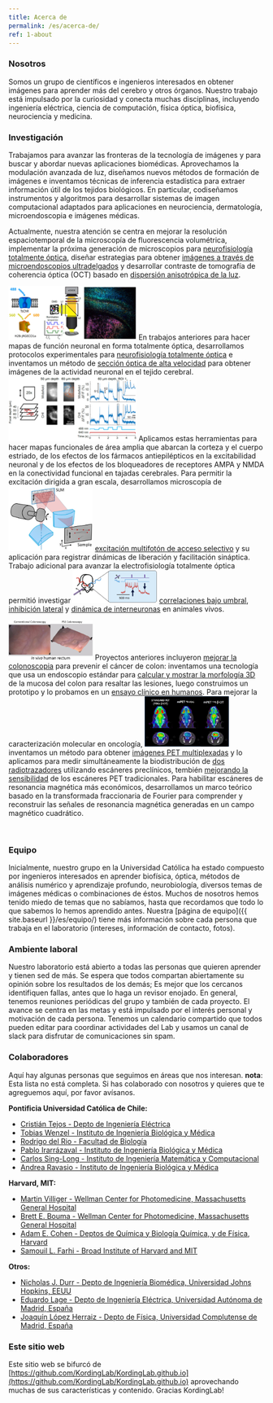 ```yaml
---
title: Acerca de
permalink: /es/acerca-de/
ref: 1-about
---
```


### Nosotros
Somos un grupo de científicos e ingenieros interesados ​​en obtener imágenes para aprender más del cerebro y otros órganos. Nuestro trabajo está impulsado por la curiosidad y conecta muchas disciplinas, incluyendo ingeniería eléctrica, ciencia de computación, física óptica, biofísica, neurociencia y medicina.

### Investigación
Trabajamos para avanzar las fronteras de la tecnología de imágenes y para buscar y abordar nuevas aplicaciones biomédicas. Aprovechamos la modulación avanzada de luz, diseñamos nuevos métodos de formación de imágenes e inventamos técnicas de inferencia estadística para extraer información útil de los tejidos biológicos. En particular, codiseñamos instrumentos y algoritmos para desarrollar sistemas de imagen computacional adaptados para aplicaciones en neurociencia, dermatología, microendoscopia e imágenes médicas.

Actualmente, nuestra atención se centra en mejorar la resolución espaciotemporal de la microscopía de fluorescencia volumétrica, implementar la próxima generación de microscopios para [neurofisiología totalmente óptica](https://doi.org/10.1523/JNEUROSCI.0168-19.2019), diseñar estrategias para obtener [imágenes a través de microendoscopios ultradelgados](https://doi.org/10.1364/OPTICA.446178) y desarrollar contraste de tomografía de coherencia óptica (OCT) basado en [dispersión anisotrópica de la luz](https://doi.org/10.1117/12.2578570).

<img class="pfloat-right" src="/images/pubs/201900 rcamptopatch.jpg" width="50%" loading="lazy" data-action=zoom> En trabajos anteriores para hacer mapas de función neuronal en forma totalmente óptica, desarrollamos protocolos experimentales para [neurofisiología totalmente óptica](https://doi.org/10.1523/JNEUROSCI.0168-19.2019) e inventamos un método de [sección óptica de alta velocidad](https://doi.org/10.1088/1361-6463/aafe88) para obtener imágenes de la actividad neuronal en el tejido cerebral. <img class="pfloat-right" src="/images/pubs/201902 chi.png" width="50%" loading="lazy" data-action=zoom> Aplicamos estas herramientas para hacer mapas funcionales de área amplia que abarcan la corteza y el cuerpo estriado, de los efectos de los fármacos antiepilépticos en la excitabilidad neuronal y de los efectos de los bloqueadores de receptores AMPA y NMDA en la conectividad funcional en tajadas cerebrales. Para permitir la excitación dirigida a gran escala, desarrollamos microscopía de <img class="pfloat-left" src="/images/pubs/sas.jpg" width="33%" loading="lazy" data-action=zoom> [excitación multifotón de acceso selectivo](https://doi.org/10.1364/BRAIN.2020.BTu1C.6) y su aplicación para registrar dinámicas de liberación y facilitación sináptica. Trabajo adicional para avanzar la electrofisiología totalmente óptica permitió investigar <img class="pfloat-right" src="/images/pubs/202003 L1.png" width="33%" loading="lazy" data-action=zoom> [correlaciones bajo umbral](https://doi.org/10.1038/s41586-019-1166-7), [inhibición lateral](https://doi.org/10.1016/j.cell.2020.01.001) y [dinámica de interneuronas](https://doi.org/10.1101/2021.11.22.469481) en animales vivos.

<img class="pfloat-left" src="/images/pubs/201301 mgh trial.jpg" width="33%" loading="lazy" data-action=zoom> Proyectos anteriores incluyeron [mejorar la colonoscopia](http://mvisionconsortium.org/portfolio-item/team-colo/) para prevenir el cáncer de colon: inventamos una tecnología que usa un endoscopio estándar para [calcular y mostrar la morfología 3D](https://doi.org/10.1117/1.JBO.18.7.076017) de la mucosa del colon para resaltar las lesiones, luego construimos un prototipo y lo probamos en un [ensayo clínico en humanos](https://doi.org/10.1117/12.2038119). Para mejorar la caracterización molecular en oncología, <img class="pfloat-right" src="/images/pubs/201302 mpet.jpg" width="33%" loading="lazy" data-action=zoom> inventamos un método para obtener [imágenes PET multiplexadas](http://mvisionconsortium.org/portfolio-item/team-mpet/) y lo aplicamos para medir simultáneamente la biodistribución de [dos radiotrazadores](https://doi.org/10.1146/annurev-bioeng-071114-040723) utilizando escáneres preclínicos, tembién [mejorando la sensibilidad](https://doi.org/10.1118/1.4908226) de los escáneres PET tradicionales. Para habilitar escáneres de resonancia magnética más económicos, desarrollamos un marco teórico basado en la transformada fraccionaria de Fourier para comprender y reconstruir las señales de resonancia magnética generadas en un campo magnético cuadrático.

<div class="parallax2"></div><br>

### Equipo
Inicialmente, nuestro grupo en la Universidad Católica ha estado compuesto por ingenieros interesados ​​en aprender biofísica, óptica, métodos de análisis numérico y aprendizaje profundo, neurobiología, diversos temas de imágenes médicas o combinaciones de éstos. Muchos de nosotros hemos tenido miedo de temas que no sabíamos, hasta que recordamos que todo lo que sabemos lo hemos aprendido antes. Nuestra [página de equipo]({{ site.baseurl }}/es/equipo/) tiene más información sobre cada persona que trabaja en el laboratorio (intereses, información de contacto, fotos).

### Ambiente laboral
Nuestro laboratorio está abierto a todas las personas que quieren aprender y tienen sed de más. Se espera que todos compartan abiertamente su opinión sobre los resultados de los demás; Es mejor que los cercanos identifiquen fallas, antes que lo haga un revisor enojado. En general, tenemos reuniones periódicas del grupo y también de cada proyecto. El avance se centra en las metas y está impulsado por el interés personal y motivación de cada persona. Tenemos un calendario compartido que todos pueden editar para coordinar actividades del Lab y usamos un canal de slack para disfrutar de comunicaciones sin spam.

### Colaboradores
Aquí hay algunas personas que seguimos en áreas que nos interesan. **nota**: Esta lista no está completa. Si has colaborado con nosotros y quieres que te agreguemos aquí, por favor avísanos.

**Pontificia Universidad Católica de Chile:**
- [Cristián Tejos - Depto de Ingeniería Eléctrica](https://www.mri.cl/cristian-tejos/)
- [Tobias Wenzel - Instituto de Ingeniería Biológica y Médica](https://wenzel-lab.github.io/)
- [Rodrigo del Rio - Facultad de Biología](https://postgrado.bio.uc.cl/facultad/profesores/rodrigo-del-rio/)
- [Pablo Irarrázaval - Instituto de Ingeniería Biológica y Médica](https://ingenieriabiologicaymedica.uc.cl/es/personas/academicos/72-pablo-irarrazaval)
- [Carlos Sing-Long - Instituto de Ingeniería Matemática y Computacional](https://ingenieriabiologicaymedica.uc.cl/es/personas/academicos/55-carlos-a-sing-long)
- [Andrea Ravasio - Instituto de Ingeniería Biológica y Médica](https://devmech.cl/)

**Harvard, MIT:**
- [Martin Villiger - Wellman Center for Photomedicine, Massachusetts General Hospital](https://connects.catalyst.harvard.edu/Profiles/display/Person/95453)
- [Brett E. Bouma - Wellman Center for Photomedicine, Massachusetts General Hospital](https://octresearch.org/people/bouma-group/)
- [Adam E. Cohen - Deptos de Química y Biología Química, y de Física, Harvard](http://cohenweb.rc.fas.harvard.edu/)
- [Samouil L. Farhi - Broad Institute of Harvard and MIT](https://www.broadinstitute.org/bios/sami-farhi)

**Otros:**
- [Nicholas J. Durr - Depto de Ingeniería Biomédica, Universidad Johns Hopkins, EEUU](https://durr.jhu.edu/)
- [Eduardo Lage - Depto de Ingeniería Eléctrica, Universidad Autónoma de Madrid, España](https://www.medicuam.com/)
- [Joaquín López Herraiz - Depto de Física, Universidad Complutense de Madrid, España](http://tomografia.es/)


### Este sitio web
Este sitio web se bifurcó de [https://github.com/KordingLab/KordingLab.github.io](https://github.com/KordingLab/KordingLab.github.io) aprovechando muchas de sus características y contenido. Gracias KordingLab!

